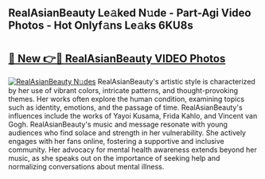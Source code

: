 ## RealAsianBeauty Le𝚊ked N𝚞de - Part-Agi Video Photos - Hot Onlyf𝚊ns Le𝚊ks 6KU8s

# <h2><a href="http://ab73310.deff.icu/?id=RealAsianBeauty">🔗 New 👉🔴 RealAsianBeauty VIDEO Photos</a></h2>

[![RealAsianBeauty N𝚞des](https://i.imgur.com/rIISA9y.gif)](http://ab73310.deff.icu/?id=RealAsianBeauty)
RealAsianBeauty's artistic style is characterized by her use of vibrant colors, intricate patterns, and thought-provoking themes. Her works often explore the human condition, examining topics such as identity, emotions, and the passage of time. RealAsianBeauty's influences include the works of Yayoi Kusama, Frida Kahlo, and Vincent van Gogh. RealAsianBeauty's music and message resonate with young audiences who find solace and strength in her vulnerability. She actively engages with her fans online, fostering a supportive and inclusive community. Her advocacy for mental health awareness extends beyond her music, as she speaks out on the importance of seeking help and normalizing conversations about mental illness.
